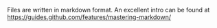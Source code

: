 Files are written in markdown format. An excellent intro can be found at https://guides.github.com/features/mastering-markdown/
